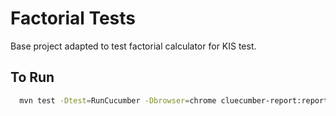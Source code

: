 
# Factorial Tests

Base project adapted to test factorial calculator for KIS test.

## To Run

```bash
  mvn test -Dtest=RunCucumber -Dbrowser=chrome cluecumber-report:reporting
```
    
    
